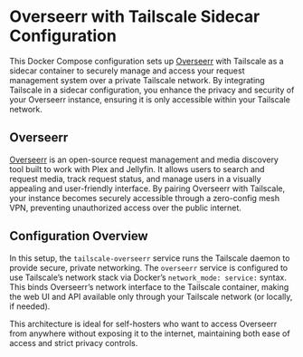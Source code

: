 # Overseerr with Tailscale Sidecar Configuration

This Docker Compose configuration sets up [Overseerr](https://github.com/sct/overseerr) with Tailscale as a sidecar container to securely manage and access your request management system over a private Tailscale network. By integrating Tailscale in a sidecar configuration, you enhance the privacy and security of your Overseerr instance, ensuring it is only accessible within your Tailscale network.

## Overseerr

[Overseerr](https://github.com/sct/overseerr) is an open-source request management and media discovery tool built to work with Plex and Jellyfin. It allows users to search and request media, track request status, and manage users in a visually appealing and user-friendly interface. By pairing Overseerr with Tailscale, your instance becomes securely accessible through a zero-config mesh VPN, preventing unauthorized access over the public internet.

## Configuration Overview

In this setup, the `tailscale-overseerr` service runs the Tailscale daemon to provide secure, private networking. The `overseerr` service is configured to use Tailscale’s network stack via Docker’s `network_mode: service:` syntax. This binds Overseerr’s network interface to the Tailscale container, making the web UI and API available only through your Tailscale network (or locally, if needed).

This architecture is ideal for self-hosters who want to access Overseerr from anywhere without exposing it to the internet, maintaining both ease of access and strict privacy controls.
